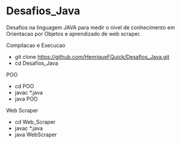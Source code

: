 # Desafios_Java
Desafios na linguagem JAVA para medir o nivel de conhecimento em Orientacao por Objetos e aprendizado de web scraper.

Compilacao e Execucao
* git clone https://github.com/HenriqueFQuick/Desafios_Java.git
* cd Desafios_Java


POO
* cd POO
* javac *.java
* java POO

Web Scraper
* cd Web_Scraper
* javac *.java
* java WebScraper

